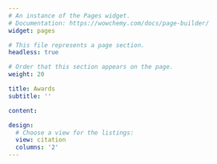 ```yaml
---
# An instance of the Pages widget.
# Documentation: https://wowchemy.com/docs/page-builder/
widget: pages

# This file represents a page section.
headless: true

# Order that this section appears on the page.
weight: 20

title: Awards
subtitle: ''

content:

design:
  # Choose a view for the listings:
  view: citation
  columns: '2'
---
```

